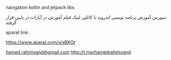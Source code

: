navigation kotlin and  jetpack libs

سورس آموزش برنامه نویسی اندروید با کاتلین
لینک فیلم آموزش در آپارات در پایین قرار گرفته


aparat link: 

https://www.aparat.com/v/xBKOt


hamed.rahimvand@gmail.com
http://t.me/hamedrahimvand
